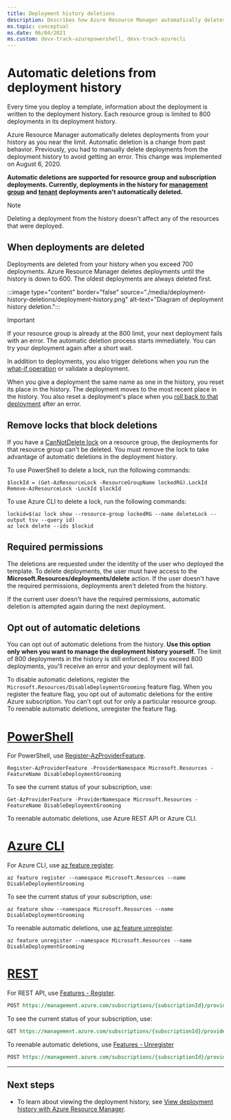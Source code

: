 ```yaml
---
title: Deployment history deletions
description: Describes how Azure Resource Manager automatically deletes deployments from the deployment history. Deployments are deleted when the history is close to exceeding the limit of 800.
ms.topic: conceptual
ms.date: 06/04/2021
ms.custom: devx-track-azurepowershell, devx-track-azurecli
---
```

# Automatic deletions from deployment history

Every time you deploy a template, information about the deployment is written to the deployment history. Each resource group is limited to 800 deployments in its deployment history.

Azure Resource Manager automatically deletes deployments from your history as you near the limit. Automatic deletion is a change from past behavior. Previously, you had to manually delete deployments from the deployment history to avoid getting an error. This change was implemented on August 6, 2020.

**Automatic deletions are supported for resource group and subscription deployments. Currently, deployments in the history for [management group](deploy-to-management-group.md) and [tenant](deploy-to-tenant.md) deployments aren't automatically deleted.**

> [!NOTE]
> Deleting a deployment from the history doesn't affect any of the resources that were deployed.

## When deployments are deleted

Deployments are deleted from your history when you exceed 700 deployments. Azure Resource Manager deletes deployments until the history is down to 600. The oldest deployments are always deleted first.

:::image type="content" border="false" source="./media/deployment-history-deletions/deployment-history.png" alt-text="Diagram of deployment history deletion.":::

> [!IMPORTANT]
> If your resource group is already at the 800 limit, your next deployment fails with an error. The automatic deletion process starts immediately. You can try your deployment again after a short wait.

In addition to deployments, you also trigger deletions when you run the [what-if operation](./deploy-what-if.md) or validate a deployment.

When you give a deployment the same name as one in the history, you reset its place in the history. The deployment moves to the most recent place in the history. You also reset a deployment's place when you [roll back to that deployment](rollback-on-error.md) after an error.

## Remove locks that block deletions

If you have a [CanNotDelete lock](../management/lock-resources.md) on a resource group, the deployments for that resource group can't be deleted. You must remove the lock to take advantage of automatic deletions in the deployment history.

To use PowerShell to delete a lock, run the following commands:

```azurepowershell-interactive
$lockId = (Get-AzResourceLock -ResourceGroupName lockedRG).LockId
Remove-AzResourceLock -LockId $lockId
```

To use Azure CLI to delete a lock, run the following commands:

```azurecli-interactive
lockid=$(az lock show --resource-group lockedRG --name deleteLock --output tsv --query id)
az lock delete --ids $lockid
```

## Required permissions

The deletions are requested under the identity of the user who deployed the template. To delete deployments, the user must have access to the **Microsoft.Resources/deployments/delete** action. If the user doesn't have the required permissions, deployments aren't deleted from the history.

If the current user doesn't have the required permissions, automatic deletion is attempted again during the next deployment.

## Opt out of automatic deletions

You can opt out of automatic deletions from the history. **Use this option only when you want to manage the deployment history yourself.** The limit of 800 deployments in the history is still enforced. If you exceed 800 deployments, you'll receive an error and your deployment will fail.

To disable automatic deletions, register the `Microsoft.Resources/DisableDeploymentGrooming` feature flag. When you register the feature flag, you opt out of automatic deletions for the entire Azure subscription. You can't opt out for only a particular resource group. To reenable automatic deletions, unregister the feature flag.

# [PowerShell](#tab/azure-powershell)

For PowerShell, use [Register-AzProviderFeature](/powershell/module/az.resources/Register-AzProviderFeature).

```azurepowershell-interactive
Register-AzProviderFeature -ProviderNamespace Microsoft.Resources -FeatureName DisableDeploymentGrooming
```

To see the current status of your subscription, use:

```azurepowershell-interactive
Get-AzProviderFeature -ProviderNamespace Microsoft.Resources -FeatureName DisableDeploymentGrooming
```

To reenable automatic deletions, use Azure REST API or Azure CLI.

# [Azure CLI](#tab/azure-cli)

For Azure CLI, use [az feature register](/cli/azure/feature#az_feature_register).

```azurecli-interactive
az feature register --namespace Microsoft.Resources --name DisableDeploymentGrooming
```

To see the current status of your subscription, use:

```azurecli-interactive
az feature show --namespace Microsoft.Resources --name DisableDeploymentGrooming
```

To reenable automatic deletions, use [az feature unregister](/cli/azure/feature#az_feature_unregister).

```azurecli-interactive
az feature unregister --namespace Microsoft.Resources --name DisableDeploymentGrooming
```

# [REST](#tab/rest)

For REST API, use [Features - Register](/rest/api/resources/features/register).

```rest
POST https://management.azure.com/subscriptions/{subscriptionId}/providers/Microsoft.Features/providers/Microsoft.Resources/features/DisableDeploymentGrooming/register?api-version=2015-12-01
```

To see the current status of your subscription, use:

```rest
GET https://management.azure.com/subscriptions/{subscriptionId}/providers/Microsoft.Features/providers/Microsoft.Resources/features/DisableDeploymentGrooming/register?api-version=2015-12-01
```

To reenable automatic deletions, use [Features - Unregister](/rest/api/resources/features/unregister)

```rest
POST https://management.azure.com/subscriptions/{subscriptionId}/providers/Microsoft.Features/providers/Microsoft.Resources/features/DisableDeploymentGrooming/unregister?api-version=2015-12-01
```

---

## Next steps

* To learn about viewing the deployment history, see [View deployment history with Azure Resource Manager](deployment-history.md).